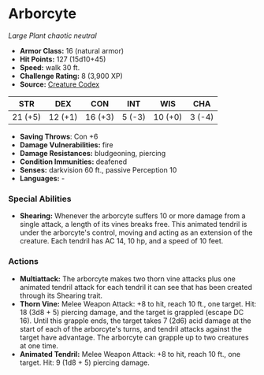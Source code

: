 # Arborcyte

*Large* *Plant* *chaotic neutral*

- **Armor Class:** 16 (natural armor)
- **Hit Points:** 127 (15d10+45)
- **Speed:** walk 30 ft.
- **Challenge Rating:** 8 (3,900 XP)
- **Source:** [Creature Codex](https://koboldpress.com/kpstore/product/creature-codex-for-5th-edition-dnd/)

| STR | DEX | CON | INT | WIS | CHA |
| --- | --- | --- | --- | --- | --- |
| 21 (+5) | 12 (+1) | 16 (+3) | 5 (-3) | 10 (+0) | 3 (-4) |

- **Saving Throws**: Con +6
- **Damage Vulnerabilities:** fire
- **Damage Resistances:** bludgeoning, piercing
- **Condition Immunities:** deafened
- **Senses:** darkvision 60 ft., passive Perception 10
- **Languages:** -
### Special Abilities
- **Shearing:** Whenever the arborcyte suffers 10 or more damage from a single attack, a length of its vines breaks free. This animated tendril is under the arborcyte's control, moving and acting as an extension of the creature. Each tendril has AC 14, 10 hp, and a speed of 10 feet.
### Actions
- **Multiattack:** The arborcyte makes two thorn vine attacks plus one animated tendril attack for each tendril it can see that has been created through its Shearing trait.
- **Thorn Vine:** Melee Weapon Attack: +8 to hit, reach 10 ft., one target. Hit: 18 (3d8 + 5) piercing damage, and the target is grappled (escape DC 16). Until this grapple ends, the target takes 7 (2d6) acid damage at the start of each of the arborcyte's turns, and tendril attacks against the target have advantage. The arborcyte can grapple up to two creatures at one time.
- **Animated Tendril:** Melee Weapon Attack: +8 to hit, reach 10 ft., one target. Hit: 9 (1d8 + 5) piercing damage.
